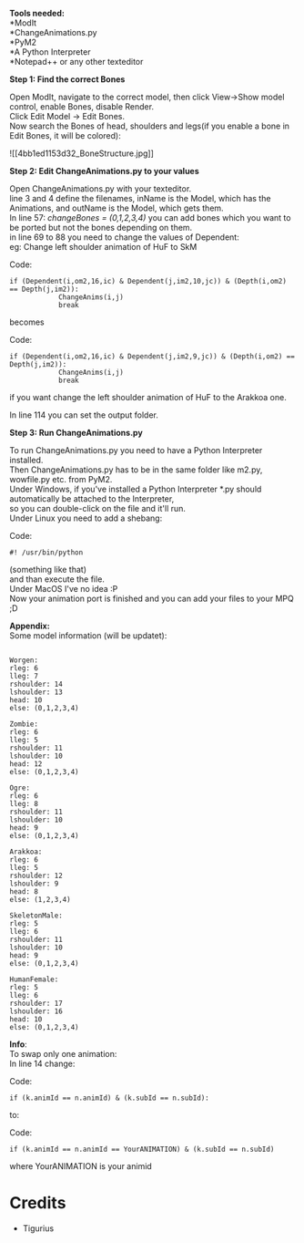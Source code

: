 **Tools needed:**  
*ModIt  
*ChangeAnimations.py  
*PyM2  
*A Python Interpreter  
*Notepad++ or any other texteditor  
  
**Step 1: Find the correct Bones**  
  
Open ModIt, navigate to the correct model, then click View->Show model control, enable Bones, disable Render.  
Click Edit Model -> Edit Bones.  
Now search the Bones of head, shoulders and legs(if you enable a bone in Edit Bones, it will be colored):

![[4bb1ed1153d32_BoneStructure.jpg]]

**Step 2: Edit ChangeAnimations.py to your values**  
  
Open ChangeAnimations.py with your texteditor.  
line 3 and 4 define the filenames, inName is the Model, which has the Animations, and outName is the Model, which gets them.  
In line 57: _changeBones = (0,1,2,3,4)_ you can add bones which you want to be ported but not the bones depending on them.  
in line 69 to 88 you need to change the values of Dependent:  
eg: Change left shoulder animation of HuF to SkM  

Code:

```
if (Dependent(i,om2,16,ic) & Dependent(j,im2,10,jc)) & (Depth(i,om2) == Depth(j,im2)):
			ChangeAnims(i,j)
			break
```

becomes  

Code:

```
if (Dependent(i,om2,16,ic) & Dependent(j,im2,9,jc)) & (Depth(i,om2) == Depth(j,im2)):
			ChangeAnims(i,j)
			break
```

if you want change the left shoulder animation of HuF to the Arakkoa one.  
  
In line 114 you can set the output folder.  
  
**Step 3: Run ChangeAnimations.py**  
  
To run ChangeAnimations.py you need to have a Python Interpreter installed.  
Then ChangeAnimations.py has to be in the same folder like m2.py, wowfile.py etc. from PyM2.  
Under Windows, if you've installed a Python Interpreter *.py should automatically be attached to the Interpreter,  
so you can double-click on the file and it'll run.  
Under Linux you need to add a shebang:  

Code:

```
#! /usr/bin/python
```

(something like that)  
and than execute the file.  
Under MacOS I've no idea :P  
Now your animation port is finished and you can add your files to your MPQ ;D  
  
**Appendix:**  
Some model information (will be updatet):

```
  
Worgen:  
rleg: 6  
lleg: 7  
rshoulder: 14  
lshoulder: 13  
head: 10  
else: (0,1,2,3,4)  
  
Zombie:  
rleg: 6  
lleg: 5  
rshoulder: 11  
lshoulder: 10  
head: 12  
else: (0,1,2,3,4)  
  
Ogre:  
rleg: 6  
lleg: 8  
rshoulder: 11  
lshoulder: 10  
head: 9  
else: (0,1,2,3,4)  
  
Arakkoa:  
rleg: 6  
lleg: 5  
rshoulder: 12  
lshoulder: 9  
head: 8  
else: (1,2,3,4)  
  
SkeletonMale:  
rleg: 5  
lleg: 6  
rshoulder: 11  
lshoulder: 10  
head: 9  
else: (0,1,2,3,4)  
  
HumanFemale:  
rleg: 5  
lleg: 6  
rshoulder: 17  
lshoulder: 16  
head: 10  
else: (0,1,2,3,4)
```

**Info**:  
To swap only one animation:  
In line 14 change:  

Code:

```
if (k.animId == n.animId) & (k.subId == n.subId):
```

to:  

Code:

```
if (k.animId == n.animId == YourANIMATION) & (k.subId == n.subId)
```

where YourANIMATION is your animid

# Credits

- Tigurius